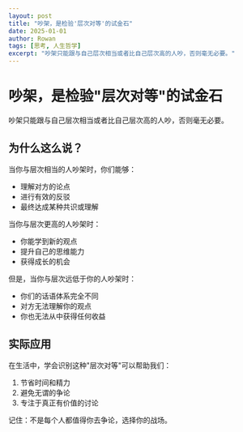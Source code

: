 ```yaml
---
layout: post
title: "吵架，是检验'层次对等'的试金石"
date: 2025-01-01
author: Rowan
tags: [思考, 人生哲学]
excerpt: "吵架只能跟与自己层次相当或者比自己层次高的人吵，否则毫无必要。"
---
```


# 吵架，是检验"层次对等"的试金石

吵架只能跟与自己层次相当或者比自己层次高的人吵，否则毫无必要。

## 为什么这么说？

当你与层次相当的人吵架时，你们能够：
- 理解对方的论点
- 进行有效的反驳
- 最终达成某种共识或理解

当你与层次更高的人吵架时：
- 你能学到新的观点
- 提升自己的思维能力
- 获得成长的机会

但是，当你与层次远低于你的人吵架时：
- 你们的话语体系完全不同
- 对方无法理解你的观点
- 你也无法从中获得任何收益

## 实际应用

在生活中，学会识别这种"层次对等"可以帮助我们：
1. 节省时间和精力
2. 避免无谓的争论
3. 专注于真正有价值的讨论

记住：不是每个人都值得你去争论，选择你的战场。
